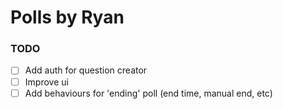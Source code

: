 # Polls by Ryan

### TODO

- [ ] Add auth for question creator
- [ ] Improve ui
- [ ] Add behaviours for 'ending' poll (end time, manual end, etc)
